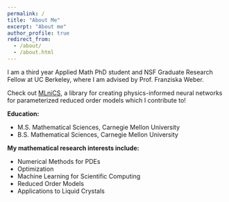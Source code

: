 ```yaml
---
permalink: /
title: "About Me"
excerpt: "About me"
author_profile: true
redirect_from: 
  - /about/
  - /about.html
---
```


I am a third year Applied Math PhD student and NSF Graduate Research Fellow at UC Berkeley, where I am advised by Prof. Franziska Weber. 

Check out [MLniCS](https://github.com/MLniCS/MLniCS), a library for creating physics-informed neural networks for parameterized reduced order models which I contribute to!

**Education:**
* M.S. Mathematical Sciences, Carnegie Mellon University
* B.S. Mathematical Sciences, Carnegie Mellon University

**My mathematical research interests include:**
- Numerical Methods for PDEs
- Optimization
- Machine Learning for Scientific Computing
- Reduced Order Models
- Applications to Liquid Crystals
